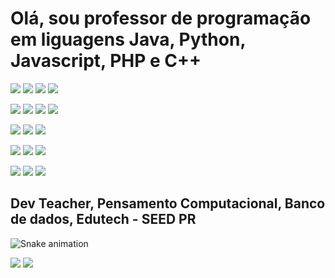 # Olá, sou professor de programação em liguagens Java, Python, Javascript, PHP e C++

[![](https://img.shields.io/badge/Python-FFD43B?style=for-the-badge&logo=python&logoColor=blue)](https://www.python.org/) [![](https://img.shields.io/badge/Flask-000000?style=for-the-badge&logo=flask&logoColor=white)](https://flask.palletsprojects.com/en/2.1.x/) [![](https://img.shields.io/badge/Django-092E20?style=for-the-badge&logo=django&logoColor=green)](https://docs.djangoproject.com/en/4.0/) [![](https://img.shields.io/badge/django%20rest-ff1709?style=for-the-badge&logo=django&logoColor=white)](https://www.django-rest-framework.org/) 
 
[![](https://img.shields.io/badge/JavaScript-323330?style=for-the-badge&logo=javascript&logoColor=F7DF1E)](https://262.ecma-international.org/5.1/) [![](https://img.shields.io/badge/Node.js-339933?style=for-the-badge&logo=nodedotjs&logoColor=white)](https://nodejs.org/en/) [![](https://img.shields.io/badge/React-20232A?style=for-the-badge&logo=react&logoColor=61DAFB)](https://pt-br.reactjs.org/docs/getting-started.html) [![](https://img.shields.io/badge/next.js-000000?style=for-the-badge&logo=nextdotjs&logoColor=white)](https://nextjs.org/) 

[![](https://img.shields.io/badge/Java-ED8B00?style=for-the-badge&logo=java&logoColor=white)](https://docs.oracle.com/en/java/) [![](https://img.shields.io/badge/Spring-6DB33F?style=for-the-badge&logo=spring&logoColor=white)](https://spring.io/) [![](https://img.shields.io/badge/Spring_Boot-F2F4F9?style=for-the-badge&logo=spring-boot)](https://spring.io/projects/spring-boot)

[![](https://img.shields.io/badge/PHP-777BB4?style=for-the-badge&logo=php&logoColor=white)](https://www.php.net/) [![](https://img.shields.io/badge/Symfony-000000?style=for-the-badge&logo=Symfony&logoColor=white)](https://symfony.com/) [![](https://img.shields.io/badge/Laravel-FF2D20?style=for-the-badge&logo=laravel&logoColor=white)](https://laravel.com/)

[![](https://img.shields.io/badge/Markdown-000000?style=for-the-badge&logo=markdown&logoColor=white)](https://www.markdownguide.org/) [![](https://img.shields.io/badge/HTML5-E34F26?style=for-the-badge&logo=html5&logoColor=white)](https://developer.mozilla.org/en-US/docs/Glossary/HTML5) [![](https://img.shields.io/badge/CSS3-1572B6?style=for-the-badge&logo=css3&logoColor=white)](https://developer.mozilla.org/pt-BR/docs/Web/CSS)

## Dev Teacher, Pensamento Computacional, Banco de dados, Edutech - SEED PR


![Snake animation](https://github.com/jacksonsr451/jacksonsr451/blob/output/github-contribution-grid-snake.svg)

[![](https://img.shields.io/badge/LinkedIn-0077B5?style=for-the-badge&logo=linkedin&logoColor=white)](https://www.linkedin.com/in/jackson-severino-da-rocha-1613b51a1/)  [![](https://img.shields.io/badge/Gmail-D14836?style=for-the-badge&logo=gmail&logoColor=white)](mailto:jackson.severino.rocha@escola.pr.gov.br)

